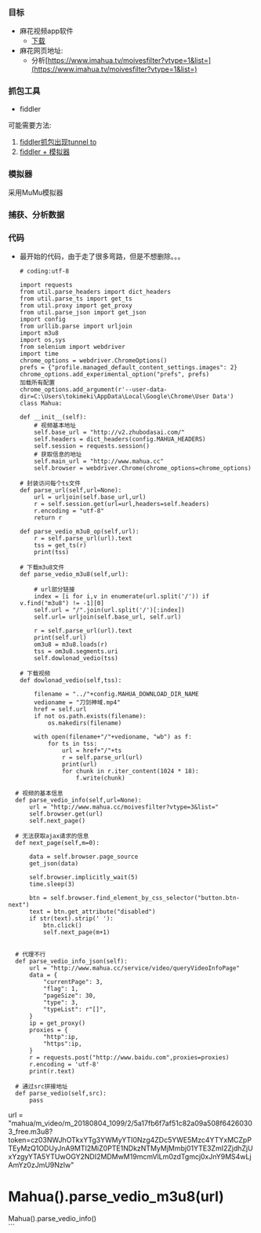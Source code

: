 ### 目标

* 麻花视频app软件
  * [下载](http://www.mahua.cc/app/download)
* 麻花网页地址:
  * 分析[https://www.imahua.tv/moivesfilter?vtype=1&list=](https://www.imahua.tv/moivesfilter?vtype=1&list=)

### 抓包工具

* fiddler

可能需要方法:

1. [fiddler抓包出现tunnel to](/wei-xin-gong-zong-hao-wen-zhang-shi-zhan/fiddler-zhua-bao-chu-xian-tunnel-to.md)
2. [fiddler + 模拟器](/wei-xin-gong-zong-hao-wen-zhang-shi-zhan/fiddler-+-shou-ji-mo-ni-qi.md)

### 模拟器

采用MuMu模拟器

### 捕获、分析数据

### 代码

* 最开始的代码，由于走了很多弯路，但是不想删除。。。

  ```
  # coding:utf-8

  import requests
  from util.parse_headers import dict_headers
  from util.parse_ts import get_ts
  from util.proxy import get_proxy
  from util.parse_json import get_json
  import config
  from urllib.parse import urljoin
  import m3u8
  import os,sys
  from selenium import webdriver
  import time
  chrome_options = webdriver.ChromeOptions()
  prefs = {"profile.managed_default_content_settings.images": 2}
  chrome_options.add_experimental_option("prefs", prefs)
  加载所有配置
  chrome_options.add_argument(r'--user-data-dir=C:\Users\tokimeki\AppData\Local\Google\Chrome\User Data')
  class Mahua:

  ```

  ```
  def __init__(self):
      # 视频基本地址
      self.base_url = "http://v2.zhubodasai.com/"
      self.headers = dict_headers(config.MAHUA_HEADERS)
      self.session = requests.session()
      # 获取信息的地址
      self.main_url = "http://www.mahua.cc"
      self.browser = webdriver.Chrome(chrome_options=chrome_options)

  # 封装访问每个ts文件
  def parse_url(self,url=None):
      url = urljoin(self.base_url,url)
      r = self.session.get(url=url,headers=self.headers)
      r.encoding = "utf-8"
      return r

  def parse_vedio_m3u8_op(self,url):
      r = self.parse_url(url).text
      tss = get_ts(r)
      print(tss)

  # 下载m3u8文件
  def parse_vedio_m3u8(self,url):

      # url部分链接
      index = [i for i,v in enumerate(url.split('/')) if v.find("m3u8") != -1][0]
      self.url = "/".join(url.split('/')[:index])
      self.url= urljoin(self.base_url, self.url)

      r = self.parse_url(url).text
      print(self.url)
      om3u8 = m3u8.loads(r)
      tss = om3u8.segments.uri
      self.dowlonad_vedio(tss)

  # 下载视频
  def dowlonad_vedio(self,tss):

      filename = "../"+config.MAHUA_DOWNLOAD_DIR_NAME
      vedioname = "刀剑神域.mp4"
      href = self.url
      if not os.path.exists(filename):
          os.makedirs(filename)

      with open(filename+"/"+vedioname, "wb") as f:
          for ts in tss:
              url = href+"/"+ts
              r = self.parse_url(url)
              print(url)
              for chunk in r.iter_content(1024 * 18):
                  f.write(chunk)
  ```

```
  # 视频的基本信息
  def parse_vedio_info(self,url=None):
      url = "http://www.mahua.cc/moivesfilter?vtype=3&list="
      self.browser.get(url)
      self.next_page()

  # 无法获取ajax请求的信息
  def next_page(self,m=0):

      data = self.browser.page_source
      get_json(data)

      self.browser.implicitly_wait(5)
      time.sleep(3)

      btn = self.browser.find_element_by_css_selector("button.btn-next")
      text = btn.get_attribute("disabled")
      if str(text).strip(' '):
          btn.click()
          self.next_page(m+1)


  # 代理不行
  def parse_vedio_info_json(self):
      url = "http://www.mahua.cc/service/video/queryVideoInfoPage"
      data = {
          "currentPage": 3,
          "flag": 1,
          "pageSize": 30,
          "type": 3,
          "typeList": r"[]",
      }
      ip = get_proxy()
      proxies = {
          "http":ip,
          "https":ip,
      }
      r = requests.post("http://www.baidu.com",proxies=proxies)
      r.encoding = 'utf-8'
      print(r.text)

  # 通过src拼接地址
  def parse_vedio(self,src):
      pass
```

url = "mahua/m\_video/m\_20180804\_1099/2/5a17fb6f7af51c82a09a508f64260303\_free.m3u8?token=cz03NWJhOTkxYTg3YWMyYTI0Nzg4ZDc5YWE5Mzc4YTYxMCZpPTEyMzQ1ODUyJnA9MTI2MiZ0PTE1NDkzNTMyMjMmbj01YTE3ZmI2ZjdhZjUxYzgyYTA5YTUwOGY2NDI2MDMwM19mcmVlLm0zdTgmcj0xJnY9MS4wLjAmYz0zJmU9NzIw"

# Mahua\(\).parse\_vedio\_m3u8\(url\)

Mahua\(\).parse\_vedio\_info\(\)  
  \`\`\`

